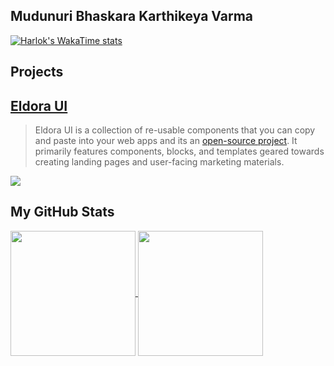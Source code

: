 ## Mudunuri Bhaskara Karthikeya Varma 

[![Harlok's WakaTime stats](https://github-readme-stats.vercel.app/api/wakatime?username=karthikmudunuri)](https://github.com/karthikmudunuri/eldoraui)
        
## Projects

## [Eldora UI](https://www.eldoraui.site/)

> Eldora UI is a collection of re-usable components that you can copy and paste into your web apps and its an [open-source project](https://github.com/karthikmudunuri/eldoraui). It primarily features components, blocks, and templates geared towards creating landing pages and user-facing marketing materials.

<a href="https://github.com/karthikmudunuri/eldoraui">
  <img align="center" src="https://github-readme-stats.vercel.app/api/pin/?username=karthikmudunuri&repo=eldoraui&theme=ambient_gradient" />
</a>

## My GitHub Stats

<a href="https://github.com/karthikmudunuri">
  <img height=200 align="center" src="https://github-readme-stats.vercel.app/api?username=karthikmudunuri&card_width=500&theme=ambient_gradient" />
</a>
<a href="https://github.com/karthikmudunuri/eldoraui">
  <img height=200 align="center" src="https://github-readme-stats.vercel.app/api/top-langs?username=karthikmudunuri&layout=compact&langs_count=8&card_width=320&theme=gradient" />
</a>




